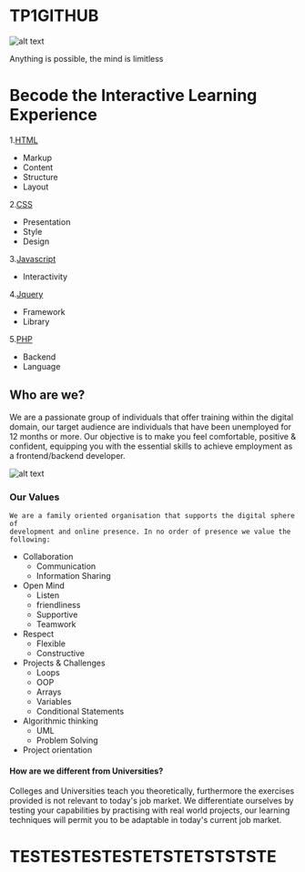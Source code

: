 # TP1GITHUB

![alt text](http://register.becode.org/partners/images/SmallLogo.png "Logo Title Text 1")
<figcaption> Anything is possible, the mind is limitless </figcaption>


# Becode the Interactive Learning Experience 

1.[HTML](https://www.w3schools.com/tags/tag_area.asp)
* Markup
* Content
* Structure
* Layout

2.[CSS](http://www.css-tricks.com)
* Presentation
* Style
* Design

3.[Javascript](http://htmldog.com/guides/javascript/beginner/makingstuffhappen/)
* Interactivity

4.[Jquery](http://www.jquery.com)
* Framework
* Library

5.[PHP](http://www.homeandlearn.co.uk/php/php.html)
* Backend
* Language
		
## Who are we?

We are a passionate group of individuals that offer training within the digital domain, our target audience 
are individuals that have been unemployed for 12 months or more. Our objective is to make you feel comfortable,
positive & confident, equipping you with the essential skills to achieve employment as a frontend/backend developer.

![alt text](https://media.giphy.com/media/H0Oh2r1YOJLGw/giphy.gif "text")

###  Our Values
	
	We are a family oriented organisation that supports the digital sphere of
	development and online presence. In no order of presence we value the following:
      
* Collaboration
	* Communication
	* Information Sharing
* Open Mind
 	* Listen
	* friendliness
	* Supportive
	* Teamwork
* Respect
	* Flexible
	* Constructive
* Projects & Challenges
	* Loops
	* OOP
	* Arrays
	* Variables
	* Conditional Statements
* Algorithmic thinking
	* UML
	* Problem Solving
 * Project orientation
	
#### How are we different from Universities?

Colleges and Universities teach you theoretically, furthermore the exercises provided is not relevant to
today's job market. We differentiate ourselves by testing your capabilities by practising with real world
projects, our learning techniques will permit you to be adaptable in today's current job market.

# TESTESTESTESTETSTETSTSTSTE 
